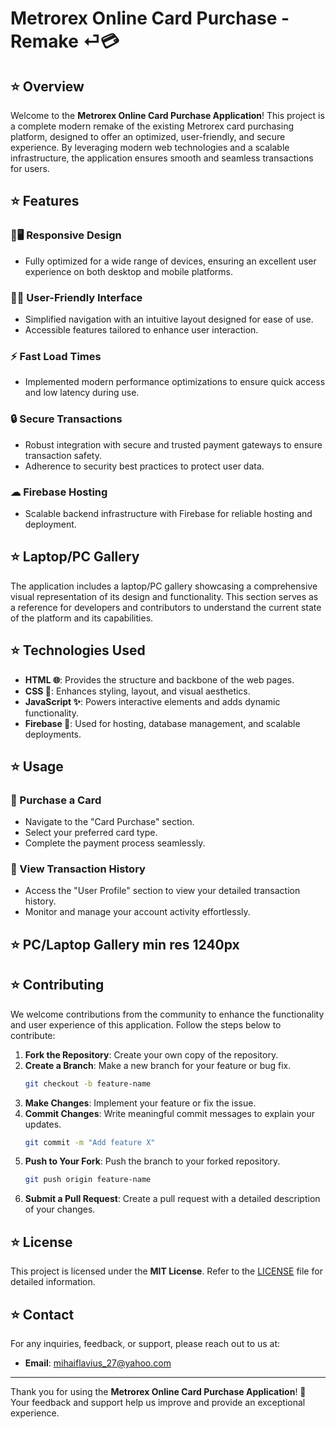 # Metrorex Online Card Purchase - Remake ⏎💳

## ⭐ Overview

Welcome to the **Metrorex Online Card Purchase Application**! This project is a complete modern remake of the existing Metrorex card purchasing platform, designed to offer an optimized, user-friendly, and secure experience. By leveraging modern web technologies and a scalable infrastructure, the application ensures smooth and seamless transactions for users.

## ⭐ Features

### 📱🖥️ Responsive Design
- Fully optimized for a wide range of devices, ensuring an excellent user experience on both desktop and mobile platforms.

### 🧑‍💻 User-Friendly Interface
- Simplified navigation with an intuitive layout designed for ease of use.
- Accessible features tailored to enhance user interaction.

### ⚡ Fast Load Times
- Implemented modern performance optimizations to ensure quick access and low latency during use.

### 🔒 Secure Transactions
- Robust integration with secure and trusted payment gateways to ensure transaction safety.
- Adherence to security best practices to protect user data.

### ☁ Firebase Hosting
- Scalable backend infrastructure with Firebase for reliable hosting and deployment.

## ⭐ Laptop/PC Gallery

The application includes a laptop/PC gallery showcasing a comprehensive visual representation of its design and functionality. This section serves as a reference for developers and contributors to understand the current state of the platform and its capabilities.

## ⭐ Technologies Used

- **HTML 🌐**: Provides the structure and backbone of the web pages.
- **CSS 🎨**: Enhances styling, layout, and visual aesthetics.
- **JavaScript ✨**: Powers interactive elements and adds dynamic functionality.
- **Firebase 🚀**: Used for hosting, database management, and scalable deployments.

## ⭐ Usage

### 🛒 Purchase a Card
- Navigate to the "Card Purchase" section.
- Select your preferred card type.
- Complete the payment process seamlessly.

### 🕌 View Transaction History
- Access the "User Profile" section to view your detailed transaction history.
- Monitor and manage your account activity effortlessly.

  
## ⭐ PC/Laptop Gallery min res 1240px


## ⭐ Contributing

We welcome contributions from the community to enhance the functionality and user experience of this application. Follow the steps below to contribute:

1. **Fork the Repository**: Create your own copy of the repository.
2. **Create a Branch**: Make a new branch for your feature or bug fix.
   ```bash
   git checkout -b feature-name
   ```
3. **Make Changes**: Implement your feature or fix the issue.
4. **Commit Changes**: Write meaningful commit messages to explain your updates.
   ```bash
   git commit -m "Add feature X"
   ```
5. **Push to Your Fork**: Push the branch to your forked repository.
   ```bash
   git push origin feature-name
   ```
6. **Submit a Pull Request**: Create a pull request with a detailed description of your changes.

## ⭐ License

This project is licensed under the **MIT License**. Refer to the [LICENSE](LICENSE) file for detailed information.

## ⭐ Contact

For any inquiries, feedback, or support, please reach out to us at:
- **Email**: [mihaiflavius_27@yahoo.com](mailto:mihaiflavius_27@yahoo.com)

---

Thank you for using the **Metrorex Online Card Purchase Application**! 🙌 Your feedback and support help us improve and provide an exceptional experience.
